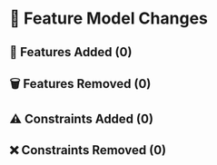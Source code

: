 # 🔄 Feature Model Changes

## 📂 Features Added (0)

## 🗑️ Features Removed (0)

## ⚠ Constraints Added (0)

## ❌ Constraints Removed (0)
